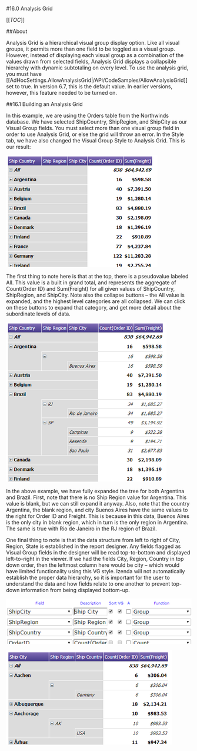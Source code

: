 #16.0 Analysis Grid

[[_TOC_]]

##About

Analysis Grid is a hierarchical visual group display option. Like all visual groups, it permits more than one field to be toggled as a visual group. However, instead of displaying each visual group as a combination of the values drawn from selected fields, Analysis Grid displays a collapsible hierarchy with dynamic subtotaling on every level. To use the analysis grid, you must have [[AdHocSettings.AllowAnalysisGrid|/API/CodeSamples/AllowAnalysisGrid]] set to true. In version 6.7, this is the default value. In earlier versions, however, this feature needed to be turned on.

##16.1 Building an Analysis Grid

In this example, we are using the Orders table from the Northwinds database. We have selected ShipCountry, ShipRegion, and ShipCity as our Visual Group fields. You must select more than one visual group field in order to use Analysis Grid, or else the grid will throw an error. In the Style tab, we have also changed the Visual Group Style to Analysis Grid. This is our result:

![Analysis Grid 1](/Guides/ReportDesign/16.0-Analysis-Grid/AnalysisGrid-1.png)

The first thing to note here is that at the top, there is a pseudovalue labeled All. This value is a built in grand total, and represents the aggregate of Count(Order ID) and Sum(Freight) for all given values of ShipCountry, ShipRegion, and ShipCity. Note also the collapse buttons – the All value is expanded, and the highest level categories are all collapsed. We can click on these buttons to expand that category, and get more detail about the subordinate levels of data.

![Analysis Grid 2](/Guides/ReportDesign/16.0-Analysis-Grid/AnalysisGrid-2.png)

In the above example, we have fully expanded the tree for both Argentina and Brazil. First, note that there is no Ship Region value for Argentina. This value is blank, but we can still expand it anyway.  Also, note that the country Argentina, the blank region, and city Buenos Aires have the same values to the right for Order ID and Freight. This is because in this data, Buenos Aires is the only city in blank region, which in turn is the only region in Argentina. The same is true with Rio de Janeiro in the RJ region of Brazil. 

One final thing to note is that the data structure from left to right of City, Region, State is established in the report designer. Any fields flagged as Visual Group fields in the designer will be read top-to-bottom and displayed left-to-right in the viewer. If we had the fields City, Region, Country in top down order, then the leftmost column here would be city – which would have limited functionality using this VG style. Izenda will not automatically establish the proper data hierarchy, so it is important for the user to understand the data and how fields relate to one another to prevent top-down information from being displayed bottom-up.

![Analysis Grid 3](/Guides/ReportDesign/16.0-Analysis-Grid/AnalysisGrid-3.png)

![Analysis Grid 4](/Guides/ReportDesign/16.0-Analysis-Grid/AnalysisGrid-4.png)